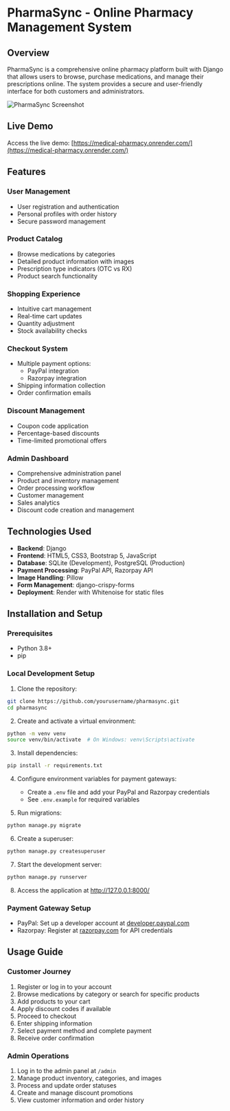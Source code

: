 # PharmaSync - Online Pharmacy Management System

## Overview
PharmaSync is a comprehensive online pharmacy platform built with Django that allows users to browse, purchase medications, and manage their prescriptions online. The system provides a secure and user-friendly interface for both customers and administrators.

![PharmaSync Screenshot]([https://i.postimg.cc/bYkr1n31/Screenshot-2025-04-26-at-1-48-51-PM.png])

## Live Demo
Access the live demo: [https://medical-pharmacy.onrender.com/](https://medical-pharmacy.onrender.com/)

## Features

### User Management
- User registration and authentication
- Personal profiles with order history
- Secure password management

### Product Catalog
- Browse medications by categories
- Detailed product information with images
- Prescription type indicators (OTC vs RX)
- Product search functionality

### Shopping Experience
- Intuitive cart management
- Real-time cart updates
- Quantity adjustment
- Stock availability checks

### Checkout System
- Multiple payment options:
  - PayPal integration
  - Razorpay integration
- Shipping information collection
- Order confirmation emails

### Discount Management
- Coupon code application
- Percentage-based discounts
- Time-limited promotional offers

### Admin Dashboard
- Comprehensive administration panel
- Product and inventory management
- Order processing workflow
- Customer management
- Sales analytics
- Discount code creation and management

## Technologies Used
- **Backend**: Django
- **Frontend**: HTML5, CSS3, Bootstrap 5, JavaScript
- **Database**: SQLite (Development), PostgreSQL (Production)
- **Payment Processing**: PayPal API, Razorpay API
- **Image Handling**: Pillow
- **Form Management**: django-crispy-forms
- **Deployment**: Render with Whitenoise for static files

## Installation and Setup

### Prerequisites
- Python 3.8+
- pip

### Local Development Setup
1. Clone the repository:
```bash
git clone https://github.com/yourusername/pharmasync.git
cd pharmasync
```

2. Create and activate a virtual environment:
```bash
python -m venv venv
source venv/bin/activate  # On Windows: venv\Scripts\activate
```

3. Install dependencies:
```bash
pip install -r requirements.txt
```

4. Configure environment variables for payment gateways:
   - Create a `.env` file and add your PayPal and Razorpay credentials
   - See `.env.example` for required variables

5. Run migrations:
```bash
python manage.py migrate
```

6. Create a superuser:
```bash
python manage.py createsuperuser
```

7. Start the development server:
```bash
python manage.py runserver
```

8. Access the application at http://127.0.0.1:8000/

### Payment Gateway Setup
- PayPal: Set up a developer account at [developer.paypal.com](https://developer.paypal.com)
- Razorpay: Register at [razorpay.com](https://razorpay.com) for API credentials

## Usage Guide

### Customer Journey
1. Register or log in to your account
2. Browse medications by category or search for specific products
3. Add products to your cart
4. Apply discount codes if available
5. Proceed to checkout
6. Enter shipping information
7. Select payment method and complete payment
8. Receive order confirmation

### Admin Operations
1. Log in to the admin panel at `/admin`
2. Manage product inventory, categories, and images
3. Process and update order statuses
4. Create and manage discount promotions
5. View customer information and order history

